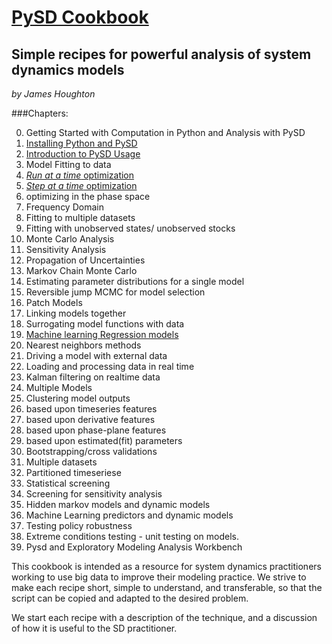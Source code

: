 [PySD Cookbook](http://jamesphoughton.github.io/PySD-Cookbook)
=============
## Simple recipes for powerful analysis of system dynamics models
*by James Houghton*

###Chapters:

0. Getting Started with Computation in Python and Analysis with PySD
 1. [Installing Python and PySD](http://nbviewer.ipython.org/github/JamesPHoughton/PySD-Cookbook/blob/master/1_2_Installation_and_Setup.ipynb)
 1. [Introduction to PySD Usage](http://nbviewer.ipython.org/github/JamesPHoughton/PySD-Cookbook/blob/master/1_3_Hello_World_Teacup.ipynb)
1. Model Fitting to data
 1. [*Run at a time* optimization](http://nbviewer.ipython.org/github/JamesPHoughton/PySD-Cookbook/blob/master/2_1_Fitting_with_Optimization.ipynb)
 2. [*Step at a time* optimization](http://nbviewer.ipython.org/github/JamesPHoughton/PySD-Cookbook/blob/master/2_2_Step_at_a_time_optimization.ipynb)
 3. optimizing in the phase space
 4. Frequency Domain
 4. Fitting to multiple datasets
 5. Fitting with unobserved states/ unobserved stocks
2. Monte Carlo Analysis
 3. Sensitivity Analysis
 4. Propagation of Uncertainties
2. Markov Chain Monte Carlo
 1. Estimating parameter distributions for a single model
 2. Reversible jump MCMC for model selection
3. Patch Models
 1. Linking models together
4. Surrogating model functions with data
 1. [Machine learning Regression models](http://nbviewer.ipython.org/github/JamesPHoughton/PySD-Cookbook/blob/master/6_1_Surrogating_with_regression.ipynb)
 2. Nearest neighbors methods
5. Driving a model with external data
6. Loading and processing data in real time
7. Kalman filtering on realtime data
5. Multiple Models
10. Clustering model outputs
 1. based upon timeseries features
 2. based upon derivative features
 3. based upon phase-plane features
 4. based upon estimated(fit) parameters
11. Bootstrapping/cross validations
 1. Multiple datasets
 2. Partitioned timeseriese
12. Statistical screening
 13. Screening for sensitivity analysis 
13. Hidden markov models and dynamic models
14. Machine Learning predictors and dynamic models
15. Testing policy robustness
16. Extreme conditions testing - unit testing on models.
17. Pysd and Exploratory Modeling Analysis Workbench

This cookbook is intended as a resource for system dynamics practitioners working to use big data to 
improve their modeling practice. We strive to make each recipe short, simple to understand, and transferable, 
so that the script can be copied and adapted to the desired problem.

We start each recipe with a description of the technique, and a discussion of how it is useful to the SD practitioner.
